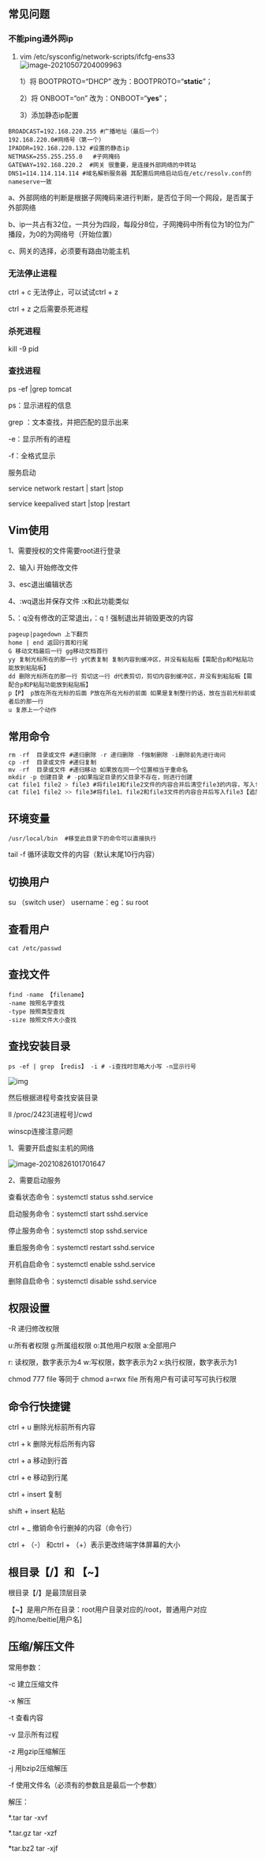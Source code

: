 ## 常见问题

### 不能ping通外网ip

1. vim /etc/sysconfig/network-scripts/ifcfg-ens33![image-20210507204009963](linux/image-20210507204009963.png)

   1）将 BOOTPROTO=“DHCP” 改为：BOOTPROTO=“**static**”；

   2）将 ONBOOT=“on” 改为：ONBOOT=“**yes**”；

   3）添加静态ip配置

~~~
BROADCAST=192.168.220.255 #广播地址（最后一个） 
192.168.220.0#网络号（第一个）
IPADDR=192.168.220.132 #设置的静态ip
NETMASK=255.255.255.0	#子网掩码 
GATEWAY=192.168.220.2  #网关 很重要，是连接外部网络的中转站
DNS1=114.114.114.114 #域名解析服务器 其配置后网络启动后在/etc/resolv.conf的nameserve一致
~~~

a、外部网络的判断是根据子网掩码来进行判断，是否位于同一个网段，是否属于外部网络

b、ip一共占有32位，一共分为四段，每段分8位，子网掩码中所有位为1的位为广播段，为0的为网络号（开始位置）

c、网关的选择，必须要有路由功能主机

### 无法停止进程

ctrl + c 无法停止，可以试试ctrl  + z

ctrl + z 之后需要杀死进程

### 杀死进程

kill -9 pid

### 查找进程

ps -ef |grep tomcat

ps：显示进程的信息

grep ：文本查找，并把匹配的显示出来

-e：显示所有的进程

-f：全格式显示

服务启动

service network restart | start |stop

service keepalived start |stop |restart

## Vim使用

1、需要授权的文件需要root进行登录

2、输入i 开始修改文件

3、esc退出编辑状态

4、:wq退出并保存文件 :x和此功能类似

5、：q没有修改的正常退出，：q！强制退出并销毁更改的内容

~~~
pageup|pagedown 上下翻页
home | end 返回行首和行尾
G 移动文档最后一行 gg移动文档首行
yy 复制光标所在的那一行 y代表复制 复制内容到缓冲区，并没有粘贴板【需配合p和P粘贴功能放到粘贴板】
dd 删除光标所在的那一行 剪切这一行 d代表剪切，剪切内容到缓冲区，并没有到粘贴板【需配合p和P粘贴功能放到粘贴板】
p【P】 p放在所在光标的后面 P放在所在光标的前面 如果是复制整行的话，放在当前光标前或者后的那一行
u 复原上一个动作
~~~



## 常用命令

~~~java
rm -rf  目录或文件 #递归删除 -r 递归删除 -f强制删除 -i删除前先进行询问
cp -rf  目录或文件 #递归复制
mv -rf  目录或文件 #递归移动 如果放在同一个位置相当于重命名
mkdir -p 创建目录 # -p如果指定目录的父目录不存在，则进行创建
cat file1 file2 > file3 #将file1和file2文件的内容合并后清空file3的内容，写入file3
cat file1 file2 >> file3#将file1、file2和file3文件的内容合并后写入file3【追加方式追加入file3后面】


~~~

## 环境变量

~~~
/usr/local/bin  #移至此目录下的命令可以直接执行
~~~

tail -f 循环读取文件的内容（默认末尾10行内容）

## 切换用户

su （switch user） username：eg：su root 

## 查看用户

~~~
cat /etc/passwd
~~~

## 查找文件

~~~
find -name 【filename】
-name 按照名字查找
-type 按照类型查找
-size 按照文件大小查找
~~~



## 查找安装目录

~~~
ps -ef | grep 【redis】 -i # -i查找时忽略大小写 -n显示行号
~~~

![img](linux/20201010174445794.png)

然后根据进程号查找安装目录

ll /proc/2423[进程号]/cwd

winscp连接注意问题

1、需要开启虚拟主机的网络

![image-20210826101701647](linux/image-20210826101701647.png)

2、需要启动服务

查看状态命令：systemctl status sshd.service

启动服务命令：systemctl start sshd.service

停止服务命令：systemctl stop sshd.service

重启服务命令：systemctl restart sshd.service

开机自启命令：systemctl enable sshd.service

删除自启命令：systemctl disable sshd.service

## 权限设置

-R 递归修改权限

u:所有者权限 g:所属组权限 o:其他用户权限 a:全部用户

r: 读权限，数字表示为4 w:写权限，数字表示为2 x:执行权限，数字表示为1

chmod 777 file 等同于 chmod a=rwx file 所有用户有可读可写可执行权限

 

## 命令行快捷键

ctrl + u  删除光标前所有内容

ctrl + k	删除光标后所有内容

ctrl + a	移动到行首

ctrl + e 	移动到行尾

ctrl + insert 复制

shift + insert 粘贴

ctrl + _  撤销命令行删掉的内容（命令行）	

ctrl + （-） 和ctrl + （+）表示更改终端字体屏幕的大小



## 根目录【/】和 【~】

根目录【/】是最顶层目录

【~】是用户所在目录：root用户目录对应的/root，普通用户对应的/home/beitie[用户名]

## 压缩/解压文件

常用参数：

-c 建立压缩文件

-x 解压

-t 查看内容

-v 显示所有过程

-z 用gzip压缩解压

-j 用bzip2压缩解压

-f 使用文件名（必须有的参数且是最后一个参数）

解压：

*.tar       tar -xvf

*.tar.gz      tar -xzf

*tar.bz2    tar -xjf



